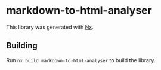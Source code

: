 # markdown-to-html-analyser

This library was generated with [Nx](https://nx.dev).

## Building

Run `nx build markdown-to-html-analyser` to build the library.
